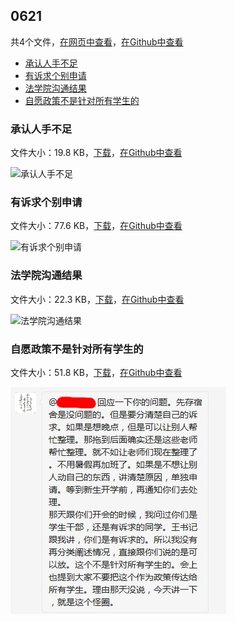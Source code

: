 ## 0621

共4个文件，[在网页中查看](https://flyerwg.github.io/bit_move_dorm/0621/)，[在Github中查看](https://github.com/flyerwg/bit_move_dorm/tree/master/0621/)

* [承认人手不足](#承认人手不足)
* [有诉求个别申请](#有诉求个别申请)
* [法学院沟通结果](#法学院沟通结果)
* [自愿政策不是针对所有学生的](#自愿政策不是针对所有学生的)

### 承认人手不足

文件大小：19.8 KB，[下载](https://flyerwg.github.io/bit_move_dorm/0621/承认人手不足.jpg/)，[在Github中查看](https://github.com/flyerwg/bit_move_dorm/tree/master/0621/承认人手不足.jpg/)

![承认人手不足](承认人手不足.jpg)

### 有诉求个别申请

文件大小：77.6 KB，[下载](https://flyerwg.github.io/bit_move_dorm/0621/有诉求个别申请.jpg/)，[在Github中查看](https://github.com/flyerwg/bit_move_dorm/tree/master/0621/有诉求个别申请.jpg/)

![有诉求个别申请](有诉求个别申请.jpg)

### 法学院沟通结果

文件大小：22.3 KB，[下载](https://flyerwg.github.io/bit_move_dorm/0621/法学院沟通结果.jpg/)，[在Github中查看](https://github.com/flyerwg/bit_move_dorm/tree/master/0621/法学院沟通结果.jpg/)

![法学院沟通结果](法学院沟通结果.jpg)

### 自愿政策不是针对所有学生的

文件大小：51.8 KB，[下载](https://flyerwg.github.io/bit_move_dorm/0621/自愿政策不是针对所有学生的.jpg/)，[在Github中查看](https://github.com/flyerwg/bit_move_dorm/tree/master/0621/自愿政策不是针对所有学生的.jpg/)

![自愿政策不是针对所有学生的](自愿政策不是针对所有学生的.jpg)

